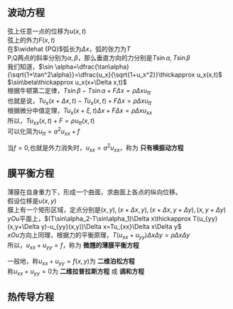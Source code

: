 
## 波动方程
弦上任意一点的位移为$u(x,t)$  
弦上的外力$F(x,t)$  
在$\widehat {PQ}$弧长为$\Delta x$，弧的张力为$T$  
P,Q两点的斜率分别为$\alpha,\beta$，那么垂直方向的力分别是$T\sin\alpha,T\sin \beta$  
我们知道，$\sin \alpha=\dfrac{\tan\alpha}{\sqrt{1+\tan^2\alpha}}=\dfrac{u_x}{\sqrt{1+u_x^2}}\thickapprox u_x(x,t)$  
$\sin\beta\thickapprox u_x(x+\Delta x,t)$  
根据牛顿第二定律，$T\sin\beta-T\sin\alpha+F\Delta x=\rho \Delta x u_{tt}$  
也就是说，$Tu_x(x+\Delta x,t)-Tu_x(x,t)+F\Delta x=\rho \Delta x u_{tt}$  
根据微分中值定理，$Tu_x(x+\xi,t)\Delta x+F\Delta x=\rho \Delta x u_{xx}$  
所以，$Tu_{xx}(x,t)+F=\rho u_{tt}(x,t)$  
可以化简为$u_{tt}=a^2u_{xx}+f$  


当$f=0$,也就是外力消失时，$u_{xx}=a^2u_{xx}$，称为 **只有横振动方程**  

## 膜平衡方程
薄膜在自身重力下，形成一个曲面，求曲面上各点的纵向位移。  
假设位移是$u(x,y)$  
膜上有一个矩形区域，定点分别是$(x,y),(x+\Delta x,y),(x+\Delta x,y+\Delta y),(x,y+\Delta y)$  
$yOu$平面上，$(T\sin\alpha_2-T\sin\alpha_1)\Delta x\thickapprox T(u_{yy}(x,y+\Delta y)-u_{yy}(x,y))\Delta x=Tu_{xx}\Delta x\Delta y$  
$xOu$方向上同理，根据力的平衡原理，$T(u_{xx}+u_{yy})\Delta x\Delta y=\rho \Delta x\Delta y$  
所以，$u_{xx}+u_{yy}=f$，称为 **微翘的薄膜平衡方程**  


一般地，称$u_{xx}+u_{yy}=f(x,y)$为 **二维泊松方程**  
称$u_{xx}+u_{yy}=0$为 **二维拉普拉斯方程** 或 **调和方程**  

## 热传导方程
